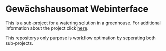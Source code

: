 # Gewächshausomat Webinterface  
This is a sub-project for a watering
solution in a greenhouse. For additional information about the project
click [here](https://github.com/bendixsonnenberg/watering_controller).  
  
This repositorys only purpose is workflow optimation by seperating both sub-projects.